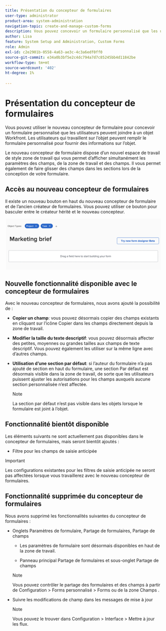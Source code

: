 ```yaml
---
title: Présentation du concepteur de formulaires
user-type: administrator
product-area: system-administration
navigation-topic: create-and-manage-custom-forms
description: Vous pouvez concevoir un formulaire personnalisé que les utilisateurs peuvent joindre à un objet Workfront. Les utilisateurs qui travaillent sur l’objet peuvent remplir le formulaire personnalisé pour fournir des informations sur l’objet.
author: Lisa
feature: System Setup and Administration, Custom Forms
role: Admin
exl-id: c2e2901b-0558-4a63-ae3c-4c3a6edf0ff0
source-git-commit: e34a0b3bf5e2c4dc794a7d7c85245bb4d11842be
workflow-type: tm+mt
source-wordcount: '402'
ht-degree: 1%

---
```


# Présentation du concepteur de formulaires

Vous pouvez utiliser le nouveau concepteur de formulaire pour concevoir un formulaire personnalisé que les utilisateurs peuvent joindre à un objet Workfront. Les utilisateurs qui travaillent sur l’objet peuvent remplir le formulaire personnalisé pour fournir des informations sur l’objet.

Le nouveau concepteur de formulaire dispose d’un nouvel espace de travail de style zone de travail qui vous permet d’afficher simultanément les paramètres des champs, de la zone de travail et des champs. Il vous permet également de faire glisser des champs dans les sections lors de la conception de votre formulaire.

<!-- add screenshot when field settings empty state is ready -->

## Accès au nouveau concepteur de formulaires

Il existe un nouveau bouton en haut du nouveau concepteur de formulaire et de l’ancien créateur de formulaires. Vous pouvez utiliser ce bouton pour basculer entre le créateur hérité et le nouveau concepteur.

![Passer au nouveau concepteur de formulaires](assets/switch-views.png)

## Nouvelle fonctionnalité disponible avec le concepteur de formulaires

Avec le nouveau concepteur de formulaires, nous avons ajouté la possibilité de :

* **Copier un champ**: vous pouvez désormais copier des champs existants en cliquant sur l’icône Copier dans les champs directement depuis la zone de travail.

* **Modifier la taille du texte descriptif**: vous pouvez désormais affecter des petites, moyennes ou grandes tailles aux champs de texte descriptif. Vous pouvez également les utiliser sur la même ligne avec d’autres champs.

* **Utilisation d’une section par défaut**: si l’auteur du formulaire n’a pas ajouté de section en haut du formulaire, une section Par défaut est désormais visible dans la zone de travail, de sorte que les utilisateurs puissent ajuster les autorisations pour les champs auxquels aucune section personnalisée n’est affectée.

  >[!NOTE]
  >
  >La section par défaut n’est pas visible dans les objets lorsque le formulaire est joint à l’objet.

## Fonctionnalité bientôt disponible

Les éléments suivants ne sont actuellement pas disponibles dans le concepteur de formulaires, mais seront bientôt ajoutés :

* Filtre pour les champs de saisie anticipée

>[!IMPORTANT]
>
>Les configurations existantes pour les filtres de saisie anticipée ne seront pas affectées lorsque vous travaillerez avec le nouveau concepteur de formulaires.

## Fonctionnalité supprimée du concepteur de formulaires

Nous avons supprimé les fonctionnalités suivantes du concepteur de formulaires :

* Onglets Paramètres de formulaire, Partage de formulaires, Partage de champs

   * Les paramètres de formulaire sont désormais disponibles en haut de la zone de travail.

   * Panneau principal Partage de formulaires et sous-onglet Partage de champs

  >[!NOTE]
  >
  >Vous pouvez contrôler le partage des formulaires et des champs à partir de Configuration > Forms personnalisé > Forms ou de la zone Champs .

* Suivre les modifications de champ dans les messages de mise à jour

  >[!NOTE]
  >
  >Vous pouvez le trouver dans Configuration > Interface > Mettre à jour les flux.
